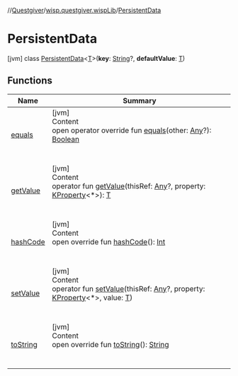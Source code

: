 //[Questgiver](../../index.md)/[wisp.questgiver.wispLib](../index.md)/[PersistentData](index.md)



# PersistentData  
 [jvm] class [PersistentData](index.md)<[T](index.md)>(**key**: [String](https://kotlinlang.org/api/latest/jvm/stdlib/kotlin/-string/index.html)?, **defaultValue**: [T](index.md))   


## Functions  
  
|  Name|  Summary| 
|---|---|
| [equals](../-service-locator/index.md#kotlin/Any/equals/#kotlin.Any?/PointingToDeclaration/)| [jvm]  <br>Content  <br>open operator override fun [equals](../-service-locator/index.md#kotlin/Any/equals/#kotlin.Any?/PointingToDeclaration/)(other: [Any](https://kotlinlang.org/api/latest/jvm/stdlib/kotlin/-any/index.html)?): [Boolean](https://kotlinlang.org/api/latest/jvm/stdlib/kotlin/-boolean/index.html)  <br><br><br>
| [getValue](get-value.md)| [jvm]  <br>Content  <br>operator fun [getValue](get-value.md)(thisRef: [Any](https://kotlinlang.org/api/latest/jvm/stdlib/kotlin/-any/index.html)?, property: [KProperty](https://kotlinlang.org/api/latest/jvm/stdlib/kotlin.reflect/-k-property/index.html)<*>): [T](index.md)  <br><br><br>
| [hashCode](../-service-locator/index.md#kotlin/Any/hashCode/#/PointingToDeclaration/)| [jvm]  <br>Content  <br>open override fun [hashCode](../-service-locator/index.md#kotlin/Any/hashCode/#/PointingToDeclaration/)(): [Int](https://kotlinlang.org/api/latest/jvm/stdlib/kotlin/-int/index.html)  <br><br><br>
| [setValue](set-value.md)| [jvm]  <br>Content  <br>operator fun [setValue](set-value.md)(thisRef: [Any](https://kotlinlang.org/api/latest/jvm/stdlib/kotlin/-any/index.html)?, property: [KProperty](https://kotlinlang.org/api/latest/jvm/stdlib/kotlin.reflect/-k-property/index.html)<*>, value: [T](index.md))  <br><br><br>
| [toString](../-service-locator/index.md#kotlin/Any/toString/#/PointingToDeclaration/)| [jvm]  <br>Content  <br>open override fun [toString](../-service-locator/index.md#kotlin/Any/toString/#/PointingToDeclaration/)(): [String](https://kotlinlang.org/api/latest/jvm/stdlib/kotlin/-string/index.html)  <br><br><br>

